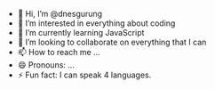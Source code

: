 - 👋 Hi, I’m @dnesgurung
- 👀 I’m interested in everything about coding
- 🌱 I’m currently learning JavaScript
- 💞️ I’m looking to collaborate on everything that I can 
- 📫 How to reach me ...
- 😄 Pronouns: ...
- ⚡ Fun fact: I can speak 4 languages.

<!---
dnesgurung/dnesgurung is a ✨ special ✨ repository because its `README.md` (this file) appears on your GitHub profile.
You can click the Preview link to take a look at your changes.
--->
